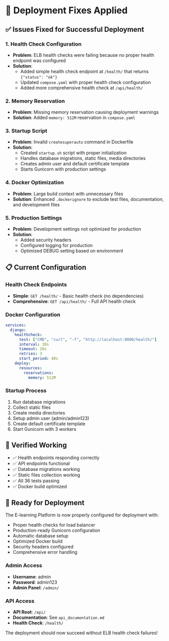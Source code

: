 # 🚀 Deployment Fixes Applied

## ✅ Issues Fixed for Successful Deployment

### 1. **Health Check Configuration**
- **Problem**: ELB health checks were failing because no proper health endpoint was configured
- **Solution**: 
  - Added simple health check endpoint at `/health/` that returns `{"status": "ok"}`
  - Updated `compose.yaml` with proper health check configuration
  - Added more comprehensive health check at `/api/health/`

### 2. **Memory Reservation**
- **Problem**: Missing memory reservation causing deployment warnings
- **Solution**: Added `memory: 512M` reservation in `compose.yaml`

### 3. **Startup Script**
- **Problem**: Invalid `createsuperauto` command in Dockerfile
- **Solution**: 
  - Created `startup.sh` script with proper initialization
  - Handles database migrations, static files, media directories
  - Creates admin user and default certificate template
  - Starts Gunicorn with production settings

### 4. **Docker Optimization**
- **Problem**: Large build context with unnecessary files
- **Solution**: Enhanced `.dockerignore` to exclude test files, documentation, and development files

### 5. **Production Settings**
- **Problem**: Development settings not optimized for production
- **Solution**:
  - Added security headers
  - Configured logging for production
  - Optimized DEBUG setting based on environment

## 📋 Current Configuration

### Health Check Endpoints
- **Simple**: `GET /health/` - Basic health check (no dependencies)
- **Comprehensive**: `GET /api/health/` - Full API health check

### Docker Configuration
```yaml
services:
  django:
    healthcheck:
      test: ["CMD", "curl", "-f", "http://localhost:8000/health/"]
      interval: 30s
      timeout: 10s
      retries: 3
      start_period: 40s
    deploy:
      resources:
        reservations:
          memory: 512M
```

### Startup Process
1. Run database migrations
2. Collect static files
3. Create media directories
4. Setup admin user (admin/admin123)
5. Create default certificate template
6. Start Gunicorn with 3 workers

## 🧪 Verified Working
- ✅ Health endpoints responding correctly
- ✅ API endpoints functional
- ✅ Database migrations working
- ✅ Static files collection working
- ✅ All 36 tests passing
- ✅ Docker build optimized

## 🚀 Ready for Deployment

The E-learning Platform is now properly configured for deployment with:
- Proper health checks for load balancer
- Production-ready Gunicorn configuration
- Automatic database setup
- Optimized Docker build
- Security headers configured
- Comprehensive error handling

### Admin Access
- **Username**: admin
- **Password**: admin123
- **Admin Panel**: `/admin/`

### API Access
- **API Root**: `/api/`
- **Documentation**: See `api_documentation.md`
- **Health Check**: `/health/`

The deployment should now succeed without ELB health check failures!
